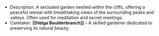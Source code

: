 - Description: A secluded garden nestled within the cliffs, offering a peaceful retreat with breathtaking views of the surrounding peaks and valleys. Often used for meditation and secret meetings.
- Caretaker: **[[Helga Boulderbranch]]** – A skilled gardener dedicated to preserving its natural beauty.